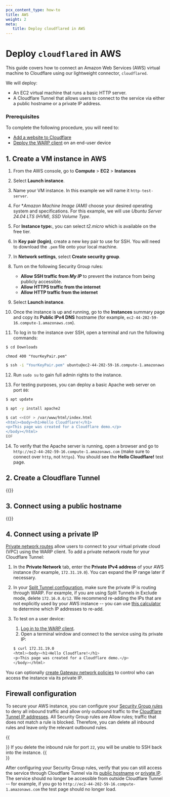```yaml
---
pcx_content_type: how-to
title: AWS
weight: 2
meta:
   title: Deploy cloudflared in AWS
---
```


# Deploy `cloudflared` in AWS

This guide covers how to connect an Amazon Web Services (AWS) virtual machine to Cloudflare using our lightweight connector, `cloudflared`.

We will deploy:

- An EC2 virtual machine that runs a basic HTTP server.
- A Cloudflare Tunnel that allows users to connect to the service via either a public hostname or a private IP address.

### Prerequisites

To complete the following procedure, you will need to:

- [Add a website to Cloudflare](/fundamentals/setup/manage-domains/add-site/)
- [Deploy the WARP client](/cloudflare-one/connections/connect-devices/warp/deployment/manual-deployment/) on an end-user device

## 1. Create a VM instance in AWS

1. From the AWS console, go to **Compute** > **EC2** > **Instances**

2. Select **Launch instance**.

3. Name your VM instance. In this example we will name it `http-test-server`.

4. For **Amazon Machine Image (AMI)* choose your desired operating system and specifications. For this example, we will use _Ubuntu Server 24.04 LTS (HVM), SSD Volume Type_.

5. For **Instance type:**, you can select _t2.micro_ which is available on the free tier.

6. In **Key pair (login)**, create a new key pair to use for SSH. You will need to download the `.pem` file onto your local machine.

7. In **Network settings**, select **Create security group**.

8. Turn on the following Security Group rules:
    - **Allow SSH traffic from _My IP_** to prevent the instance from being publicly accessible.
    - **Allow HTTPS traffic from the internet**
    - **Allow HTTP traffic from the internet**

9. Select **Launch instance**.

10. Once the instance is up and running, go to the **Instances** summary page and copy its **Public IPv4 DNS** hostname (for example, `ec2-44-202-59-16.compute-1.amazonaws.com`).

11. To log in to the instance over SSH, open a terminal and run the following commands:

  ```sh
  $ cd Downloads
  ```

  ```
  chmod 400 "YourKeyPair.pem"
  ```

  ```sh
  $ ssh -i "YourKeyPair.pem" ubuntu@ec2-44-202-59-16.compute-1.amazonaws.com
  ```

12. Run `sudo su` to gain full admin rights to the instance.

13. For testing purposes, you can deploy a basic Apache web server on port `80`:

  ```bash
  $ apt update

  $ apt -y install apache2

  $ cat <<EOF > /var/www/html/index.html
  <html><body><h1>Hello Cloudflare!</h1>
  <p>This page was created for a Cloudflare demo.</p>
  </body></html>
  EOF
  ```

14. To verify that the Apache server is running, open a browser and go to `http://ec2-44-202-59-16.compute-1.amazonaws.com` (make sure to connect over `http`, not `https`). You should see the **Hello Cloudflare!** test page.

## 2. Create a Cloudflare Tunnel

{{<render file="tunnel/_cloud-create-tunnel.md" withParameters="AWS instance;;aws">}}

## 3. Connect using a public hostname

{{<render file="tunnel/_cloud-public-hostname.md">}}

## 4. Connect using a private IP

[Private network routes](/cloudflare-one/connections/connect-networks/private-net/cloudflared/) allow users to connect to your virtual private cloud (VPC) using the WARP client. To add a private network route for your Cloudflare Tunnel:

1. In the **Private Network** tab, enter the **Private IPv4 address** of your AWS instance (for example, `172.31.19.0`). You can expand the IP range later if necessary.
2. In your [Split Tunnel configuration](/cloudflare-one/connections/connect-devices/warp/configure-warp/route-traffic/split-tunnels/#add-a-route), make sure the private IP is routing through WARP. For example, if you are using Split Tunnels in Exclude mode, delete `172.16.0.0/12`.  We recommend re-adding the IPs that are not explicitly used by your AWS instance -- you can use [this calculator](https://www.procustodibus.com/blog/2021/03/wireguard-allowedips-calculator/) to determine which IP addresses to re-add.
3. To test on a user device:
    1. [Log in to the WARP client](/cloudflare-one/connections/connect-devices/warp/deployment/manual-deployment/).
    2. Open a terminal window and connect to the service using its private IP:

      ```sh
      $ curl 172.31.19.0
      <html><body><h1>Hello Cloudflare!</h1>
      <p>This page was created for a Cloudflare demo.</p>
      </body></html>
      ```

You can optionally [create Gateway network policies](/cloudflare-one/connections/connect-networks/private-net/cloudflared/#4-recommended-filter-network-traffic-with-gateway) to control who can access the instance via its private IP.

## Firewall configuration

To secure your AWS instance, you can configure your [Security Group rules](https://docs.aws.amazon.com/vpc/latest/userguide/security-group-rules.html) to deny all inbound traffic and allow only outbound traffic to the [Cloudflare Tunnel IP addresses](/cloudflare-one/connections/connect-networks/deploy-tunnels/tunnel-with-firewall/#required-for-tunnel-operation). All Security Group rules are Allow rules; traffic that does not match a rule is blocked. Therefore, you can delete all inbound rules and leave only the relevant outbound rules.

{{<Aside type="note">}}
If you delete the inbound rule for port `22`, you will be unable to SSH back into the instance.
{{</Aside>}}

After configuring your Security Group rules, verify that you can still access the service through Cloudflare Tunnel via its [public hostname](#3-connect-using-a-public-hostname) or [private IP](#4-connect-using-a-private-ip). The service should no longer be accessible from outside Cloudflare Tunnel -- for example, if you go to `http://ec2-44-202-59-16.compute-1.amazonaws.com` the test page should no longer load.
